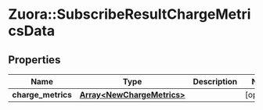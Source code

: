 # Zuora::SubscribeResultChargeMetricsData

## Properties
Name | Type | Description | Notes
------------ | ------------- | ------------- | -------------
**charge_metrics** | [**Array&lt;NewChargeMetrics&gt;**](NewChargeMetrics.md) |  | [optional] 


